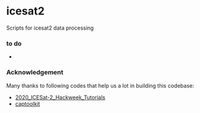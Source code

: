 # icesat2
Scripts for icesat2 data processing



### to do
- 

### Acknowledgement
Many thanks to following codes that help us a lot in building this codebase:    
- [2020_ICESat-2_Hackweek_Tutorials](https://github.com/ICESAT-2HackWeek/2020_ICESat-2_Hackweek_Tutorials)  
- [captoolkit](https://github.com/fspaolo/captoolkit)



